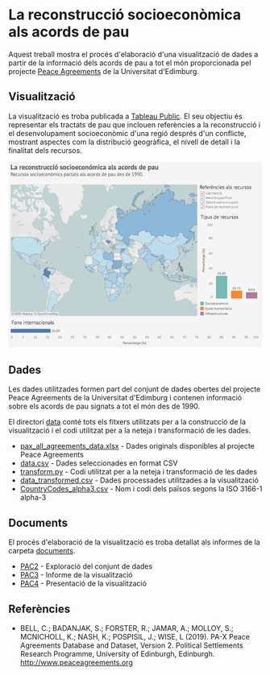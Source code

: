 #  La reconstrucció socioeconòmica als acords de pau

Aquest treball mostra el procés d'elaboració d'una visualització de dades a partir de la informació dels acords de pau 
a tot el món proporcionada pel projecte [Peace Agreements](https://www.peaceagreements.org/) de la Universitat d'Edimburg.

## Visualització

La visualització es troba publicada a [Tableau Public](https://public.tableau.com/profile/vboix2#!/vizhome/PeaceAgreements_15779063007210/Visualitzacio). 
El seu objectiu és representar els tractats de pau que inclouen referències a la reconstrucció i el desenvolupament socioeconòmic d'una 
regió després d'un conflicte, mostrant aspectes com la distribució geogràfica, el nivell de detall i la finalitat dels recursos.

[![Visualització](./documents/Visualitzacio.png)](https://public.tableau.com/profile/vboix2#!/vizhome/PeaceAgreements_15779063007210/Visualitzacio)

## Dades

Les dades utilitzades formen part del conjunt de dades obertes del projecte Peace Agreements de la Universitat 
d'Edimburg i contenen informació sobre els acords de pau signats a tot el món des de 1990.

El directori [data](./data) conté tots els fitxers utilitzats per a la construcció de la visualització i 
el codi utilitzat per a la neteja i transformació de les dades.

* [pax_all_agreements_data.xlsx](./data/pax_all_agreements_data.xlsx) - Dades originals disponibles al projecte Peace Agreements
* [data.csv](./data/data.csv) - Dades seleccionades en format CSV
* [transform.py](./data/transform.py) - Codi utilitzat per a la neteja i transformació de les dades
* [data_transformed.csv](./data/data_transformed.csv) - Dades processades utilitzades a la visualització
* [CountryCodes_alpha3.csv](./data/CountryCodes_alpha3.csv) - Nom i codi dels països segons la ISO 3166-1 alpha-3

## Documents

El procés d'elaboració de la visualització es troba detallat als informes de la carpeta [documents](./documents).

* [PAC2](./documents/PAC2_VictorBoix.pdf) - Exploració del conjunt de dades
* [PAC3](./documents/PAC3_VictorBoix.pdf) - Informe de la visualització
* [PAC4](./documents/PAC4_VictorBoix.pdf) - Presentació de la visualització


## Referències

* BELL, C.; BADANJAK, S.; FORSTER, R.; JAMAR, A.; MOLLOY, S.; MCNICHOLL, K.; NASH, K.; POSPISIL, J.; WISE, L (2019). 
PA-X Peace Agreements Database and Dataset, Version 2. Political Settlements Research Programme, 
University of Edinburgh, Edinburgh. http://www.peaceagreements.org
